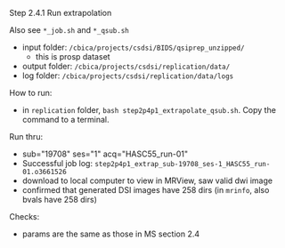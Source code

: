 Step 2.4.1 Run extrapolation

Also see `*_job.sh` and `*_qsub.sh`

* input folder: `/cbica/projects/csdsi/BIDS/qsiprep_unzipped/`
    * this is prosp dataset
* output folder: `/cbica/projects/csdsi/replication/data/`
* log folder: `/cbica/projects/csdsi/replication/data/logs`

How to run:
- in `replication` folder, `bash step2p4p1_extrapolate_qsub.sh`. Copy the command to a terminal.

Run thru:
- sub="19708"
ses="1"
acq="HASC55_run-01"
- Successful job log:
`step2p4p1_extrap_sub-19708_ses-1_HASC55_run-01.o3661526`
- download to local computer to view in MRView, saw valid dwi image
- confirmed that generated DSI images have 258 dirs (in `mrinfo`, also bvals have 258 dirs)

Checks:
- params are the same as those in MS section 2.4
